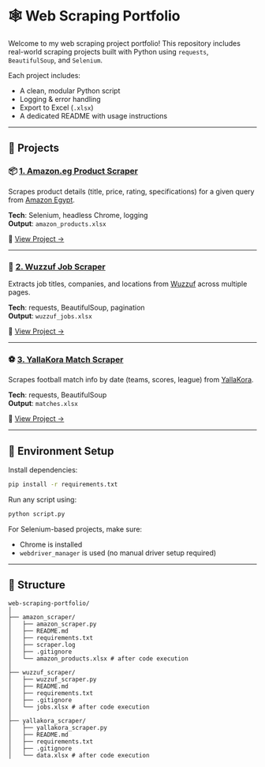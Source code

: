 # 🕸️ Web Scraping Portfolio

Welcome to my web scraping project portfolio! This repository includes real-world scraping projects built with Python using `requests`, `BeautifulSoup`, and `Selenium`.

Each project includes:
- A clean, modular Python script
- Logging & error handling
- Export to Excel (`.xlsx`)
- A dedicated README with usage instructions

---

## 📁 Projects

### 📦 [1. Amazon.eg Product Scraper](./amazon_scraper/)
Scrapes product details (title, price, rating, specifications) for a given query from [Amazon Egypt](https://www.amazon.eg).

**Tech**: Selenium, headless Chrome, logging  
**Output**: `amazon_products.xlsx`

🔗 [View Project →](./amazon_scraper)

---

### 💼 [2. Wuzzuf Job Scraper](./wuzzuf_scraper/)
Extracts job titles, companies, and locations from [Wuzzuf](https://wuzzuf.net/) across multiple pages.

**Tech**: requests, BeautifulSoup, pagination  
**Output**: `wuzzuf_jobs.xlsx`

🔗 [View Project →](./wuzzuf_scraper)

---

### ⚽ [3. YallaKora Match Scraper](./yallakora_scraper/)
Scrapes football match info by date (teams, scores, league) from [YallaKora](https://www.yallakora.com/).

**Tech**: requests, BeautifulSoup  
**Output**: `matches.xlsx`

🔗 [View Project →](./yallakora_scraper)

---

## 🔧 Environment Setup

Install dependencies:

```bash
pip install -r requirements.txt
```

Run any script using:

```bash
python script.py
```

For Selenium-based projects, make sure:
- Chrome is installed
- `webdriver_manager` is used (no manual driver setup required)

---

## 📂 Structure

```
web-scraping-portfolio/
│
├── amazon_scraper/
│   ├── amazon_scraper.py
│   ├── README.md
│   ├── requirements.txt
│   ├── scraper.log
│   ├── .gitignore
│   └── amazon_products.xlsx # after code execution 
│
├── wuzzuf_scraper/
│   ├── wuzzuf_scraper.py
│   ├── README.md
│   ├── requirements.txt
│   ├── .gitignore
│   └── jobs.xlsx # after code execution 
│
├── yallakora_scraper/
│   ├── yallakora_scraper.py
│   ├── README.md
│   ├── requirements.txt
│   ├── .gitignore
│   └── data.xlsx # after code execution 

```
